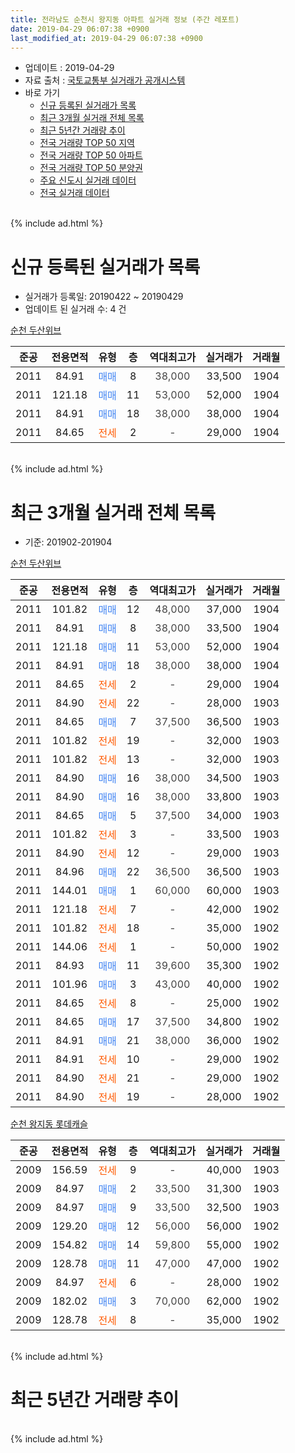 ```yaml
---
title: 전라남도 순천시 왕지동 아파트 실거래 정보 (주간 레포트)
date: 2019-04-29 06:07:38 +0900
last_modified_at: 2019-04-29 06:07:38 +0900
---
```


* 업데이트 : 2019-04-29
* 자료 출처 : [국토교통부 실거래가 공개시스템](http://rt.molit.go.kr)
* 바로 가기
    * [신규 등록된 실거래가 목록](#신규-등록된-실거래가-목록)
    * [최근 3개월 실거래 전체 목록](#최근-3개월-실거래-전체-목록)
    * [최근 5년간 거래량 추이](#최근-5년간-거래량-추이)
    * [전국 거래량 TOP 50 지역](https://inasie.github.io/apt-trade-info/최근-3개월-전국에서-가장-거래가-많이-발생한-지역)
    * [전국 거래량 TOP 50 아파트](https://inasie.github.io/apt-trade-info/최근-3개월-전국에서-가장-거래가-많이-발생한-아파트)
    * [전국 거래량 TOP 50 분양권](https://inasie.github.io/apt-trade-info/최근-3개월-전국에서-가장-거래가-많이-발생한-분양권)
    * [주요 신도시 실거래 데이터](https://inasie.github.io/apt-trade-info/주요-신도시)
    * [전국 실거래 데이터](https://inasie.github.io/apt-trade-info/전국)
<br>
{% include ad.html %}
<br>

# 신규 등록된 실거래가 목록
* 실거래가 등록일: 20190422 ~ 20190429
* 업데이트 된 실거래 수: 4 건


[순천 두산위브](https://search.naver.com/search.naver?query=%EC%A0%84%EB%9D%BC%EB%82%A8%EB%8F%84+%EC%88%9C%EC%B2%9C%EC%8B%9C+%EC%99%95%EC%A7%80%EB%8F%99+%EC%88%9C%EC%B2%9C+%EB%91%90%EC%82%B0%EC%9C%84%EB%B8%8C)

|준공|전용면적|유형|층|역대최고가|실거래가|거래월|
|:---:|:---:|:---:|:---:|:---:|:---:|:---:|
|2011|84.91|<span style="color:#4285f3">매매</span>|8|<span style="color:#444444">38,000</span>|33,500|1904|
|2011|121.18|<span style="color:#4285f3">매매</span>|11|<span style="color:#444444">53,000</span>|52,000|1904|
|2011|84.91|<span style="color:#4285f3">매매</span>|18|<span style="color:#444444">38,000</span>|38,000|1904|
|2011|84.65|<span style="color:#ff5a00">전세</span>|2|<span style="color:#444444">-</span>|29,000|1904|


<br>
{% include ad.html %}
<br>

# 최근 3개월 실거래 전체 목록
* 기준: 201902-201904


[순천 두산위브](https://search.naver.com/search.naver?query=%EC%A0%84%EB%9D%BC%EB%82%A8%EB%8F%84+%EC%88%9C%EC%B2%9C%EC%8B%9C+%EC%99%95%EC%A7%80%EB%8F%99+%EC%88%9C%EC%B2%9C+%EB%91%90%EC%82%B0%EC%9C%84%EB%B8%8C)

|준공|전용면적|유형|층|역대최고가|실거래가|거래월|
|:---:|:---:|:---:|:---:|:---:|:---:|:---:|
|2011|101.82|<span style="color:#4285f3">매매</span>|12|<span style="color:#444444">48,000</span>|37,000|1904|
|2011|84.91|<span style="color:#4285f3">매매</span>|8|<span style="color:#444444">38,000</span>|33,500|1904|
|2011|121.18|<span style="color:#4285f3">매매</span>|11|<span style="color:#444444">53,000</span>|52,000|1904|
|2011|84.91|<span style="color:#4285f3">매매</span>|18|<span style="color:#444444">38,000</span>|38,000|1904|
|2011|84.65|<span style="color:#ff5a00">전세</span>|2|<span style="color:#444444">-</span>|29,000|1904|
|2011|84.90|<span style="color:#ff5a00">전세</span>|22|<span style="color:#444444">-</span>|28,000|1903|
|2011|84.65|<span style="color:#4285f3">매매</span>|7|<span style="color:#444444">37,500</span>|36,500|1903|
|2011|101.82|<span style="color:#ff5a00">전세</span>|19|<span style="color:#444444">-</span>|32,000|1903|
|2011|101.82|<span style="color:#ff5a00">전세</span>|13|<span style="color:#444444">-</span>|32,000|1903|
|2011|84.90|<span style="color:#4285f3">매매</span>|16|<span style="color:#444444">38,000</span>|34,500|1903|
|2011|84.90|<span style="color:#4285f3">매매</span>|16|<span style="color:#444444">38,000</span>|33,800|1903|
|2011|84.65|<span style="color:#4285f3">매매</span>|5|<span style="color:#444444">37,500</span>|34,000|1903|
|2011|101.82|<span style="color:#ff5a00">전세</span>|3|<span style="color:#444444">-</span>|33,500|1903|
|2011|84.90|<span style="color:#ff5a00">전세</span>|12|<span style="color:#444444">-</span>|29,000|1903|
|2011|84.96|<span style="color:#4285f3">매매</span>|22|<span style="color:#444444">36,500</span>|36,500|1903|
|2011|144.01|<span style="color:#4285f3">매매</span>|1|<span style="color:#444444">60,000</span>|60,000|1903|
|2011|121.18|<span style="color:#ff5a00">전세</span>|7|<span style="color:#444444">-</span>|42,000|1902|
|2011|101.82|<span style="color:#ff5a00">전세</span>|18|<span style="color:#444444">-</span>|35,000|1902|
|2011|144.06|<span style="color:#ff5a00">전세</span>|1|<span style="color:#444444">-</span>|50,000|1902|
|2011|84.93|<span style="color:#4285f3">매매</span>|11|<span style="color:#444444">39,600</span>|35,300|1902|
|2011|101.96|<span style="color:#4285f3">매매</span>|3|<span style="color:#444444">43,000</span>|40,000|1902|
|2011|84.65|<span style="color:#ff5a00">전세</span>|8|<span style="color:#444444">-</span>|25,000|1902|
|2011|84.65|<span style="color:#4285f3">매매</span>|17|<span style="color:#444444">37,500</span>|34,800|1902|
|2011|84.91|<span style="color:#4285f3">매매</span>|21|<span style="color:#444444">38,000</span>|36,000|1902|
|2011|84.91|<span style="color:#ff5a00">전세</span>|10|<span style="color:#444444">-</span>|29,000|1902|
|2011|84.90|<span style="color:#ff5a00">전세</span>|21|<span style="color:#444444">-</span>|29,000|1902|
|2011|84.90|<span style="color:#ff5a00">전세</span>|19|<span style="color:#444444">-</span>|28,000|1902|

[순천 왕지동 롯데캐슬](https://search.naver.com/search.naver?query=%EC%A0%84%EB%9D%BC%EB%82%A8%EB%8F%84+%EC%88%9C%EC%B2%9C%EC%8B%9C+%EC%99%95%EC%A7%80%EB%8F%99+%EC%88%9C%EC%B2%9C+%EC%99%95%EC%A7%80%EB%8F%99+%EB%A1%AF%EB%8D%B0%EC%BA%90%EC%8A%AC)

|준공|전용면적|유형|층|역대최고가|실거래가|거래월|
|:---:|:---:|:---:|:---:|:---:|:---:|:---:|
|2009|156.59|<span style="color:#ff5a00">전세</span>|9|<span style="color:#444444">-</span>|40,000|1903|
|2009|84.97|<span style="color:#4285f3">매매</span>|2|<span style="color:#444444">33,500</span>|31,300|1903|
|2009|84.97|<span style="color:#4285f3">매매</span>|9|<span style="color:#444444">33,500</span>|32,500|1903|
|2009|129.20|<span style="color:#4285f3">매매</span>|12|<span style="color:#444444">56,000</span>|56,000|1902|
|2009|154.82|<span style="color:#4285f3">매매</span>|14|<span style="color:#444444">59,800</span>|55,000|1902|
|2009|128.78|<span style="color:#4285f3">매매</span>|11|<span style="color:#444444">47,000</span>|47,000|1902|
|2009|84.97|<span style="color:#ff5a00">전세</span>|6|<span style="color:#444444">-</span>|28,000|1902|
|2009|182.02|<span style="color:#4285f3">매매</span>|3|<span style="color:#444444">70,000</span>|62,000|1902|
|2009|128.78|<span style="color:#ff5a00">전세</span>|8|<span style="color:#444444">-</span>|35,000|1902|


<br>
{% include ad.html %}
<br>

# 최근 5년간 거래량 추이


<div style="width:100%;">
    <canvas id="deal_progress" height="200"></canvas>
</div>

<script>
new Chart(document.getElementById("deal_progress"), {
    type: 'line',
    data: {
        labels: ['201404','201405','201406','201407','201408','201409','201410','201411','201412','201501','201502','201503','201504','201505','201506','201507','201508','201509','201510','201511','201512','201601','201602','201603','201604','201605','201606','201607','201608','201609','201610','201611','201612','201701','201702','201703','201704','201705','201706','201707','201708','201709','201710','201711','201712','201801','201802','201803','201804','201805','201806','201807','201808','201809','201810','201811','201812','201901','201902','201903','201904'],
        datasets: [{
            label: '매매',
            pointRadius: 1,
            data: [12, 12, 11, 9, 17, 21, 21, 17, 13, 22, 17, 21, 24, 24, 23, 29, 25, 41, 36, 37, 33, 26, 22, 38, 36, 38, 33, 37, 40, 24, 35, 23, 20, 11, 21, 25, 17, 18, 18, 19, 20, 20, 20, 15, 17, 19, 19, 17, 15, 11, 10, 8, 18, 16, 17, 9, 18, 22, 8, 8, 4],
            borderColor: "rgba(255, 201, 14, 1)",
            backgroundColor: "rgba(255, 201, 14, 0.5)",
            fill: false,
            lineTension: 0
        },{
            label: '전월세',
            pointRadius: 1,
            data: [9, 3, 4, 6, 1, 10, 11, 8, 10, 16, 18, 12, 4, 3, 5, 4, 2, 4, 5, 2, 6, 5, 4, 6, 4, 3, 7, 4, 5, 6, 6, 5, 6, 6, 8, 8, 2, 7, 3, 5, 3, 9, 7, 8, 5, 7, 8, 12, 5, 7, 3, 6, 6, 9, 4, 7, 7, 8, 9, 6, 1],
            borderColor: "rgba(0, 141, 185, 1)",
            backgroundColor: "rgba(0, 141, 185, 0.5)",
            fill: false,
            lineTension: 0
        }
        ]
    },
    options: {
        responsive: true,
        title: {
            display: false
        },
        tooltips: {
            mode: 'index',
            intersect: false
        },
        hover: {
            mode: 'nearest',
            intersect: true
        },
        scales: {
            xAxes: [{
                display: true,
                scaleLabel: {
                    display: true,
                    labelString: '년/월'
                }
            }],
            yAxes: [{
                display: true,
                ticks: {
                    suggestedMin: 0,
                },
                scaleLabel: {
                    display: true,
                    labelString: '실거래 수'
                }
            }]
        }
    }
});

</script>


<br>
{% include ad.html %}
<br>

